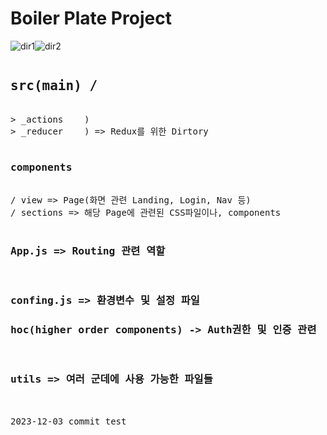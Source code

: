 <h1>Boiler Plate Project</h1>

![dir1](https://github.com/aodhzld45/boiler-plate/assets/71122744/2e534a27-a917-4ab8-837a-0aaa6763a024)![dir2](https://github.com/aodhzld45/boiler-plate/assets/71122744/f1e8d16e-8021-4ac5-9dda-92ccad3aec11)

<pre>
<h2>src(main) /</h2>
> _actions    )  
> _reducer    ) => Redux를 위한 Dirtory

<h3>components</h3>
/ view => Page(화면 관련 Landing, Login, Nav 등)
/ sections => 해당 Page에 관련된 CSS파일이나, components

<h3>App.js => Routing 관련 역할</h3>
<h3>confing.js => 환경변수 및 설정 파일
<h3>hoc(higher order components) -> Auth권한 및 인증 관련</h3>
<h3>utils => 여러 군데에 사용 가능한 파일들</h3>

2023-12-03 commit test

</pre>




